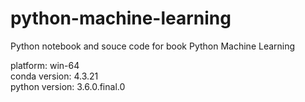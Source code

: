 # python-machine-learning
Python notebook and souce code for book Python Machine Learning

platform: win-64  
conda version: 4.3.21  
python version: 3.6.0.final.0
